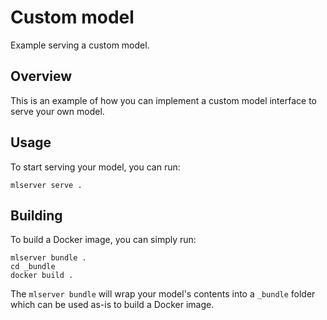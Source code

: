 # Custom model

Example serving a custom model.

## Overview

This is an example of how you can implement a custom model interface to serve
your own model.

## Usage

To start serving your model, you can run:

```shell
mlserver serve .
```

## Building

To build a Docker image, you can simply run:

```shell
mlserver bundle .
cd _bundle
docker build .
```

The `mlserver bundle` will wrap your model's contents into a `_bundle` folder
which can be used as-is to build a Docker image.

